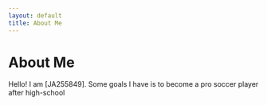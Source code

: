 ```yaml
---
layout: default
title: About Me
---
```

# About Me
Hello! I am [JA255849].
Some goals I have is to become a pro soccer player after high-school
